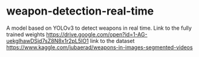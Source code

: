 # weapon-detection-real-time
A model based on YOLOv3 to detect weapons in real time.
Link to the fully trained weights https://drive.google.com/open?id=1-AG-uekglhawDSjd7sZ8N8x1r2pL5lO1
link to the dataset https://www.kaggle.com/jubaerad/weapons-in-images-segmented-videos
